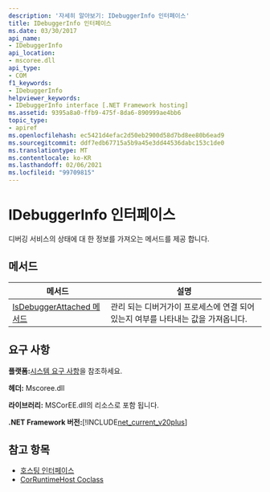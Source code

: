 ```yaml
---
description: '자세히 알아보기: IDebuggerInfo 인터페이스'
title: IDebuggerInfo 인터페이스
ms.date: 03/30/2017
api_name:
- IDebuggerInfo
api_location:
- mscoree.dll
api_type:
- COM
f1_keywords:
- IDebuggerInfo
helpviewer_keywords:
- IDebuggerInfo interface [.NET Framework hosting]
ms.assetid: 9395a8a0-ffb9-475f-8da6-890999ae4bb6
topic_type:
- apiref
ms.openlocfilehash: ec5421d4efac2d50eb2900d58d7bd8ee80b6ead9
ms.sourcegitcommit: ddf7edb67715a5b9a45e3dd44536dabc153c1de0
ms.translationtype: MT
ms.contentlocale: ko-KR
ms.lasthandoff: 02/06/2021
ms.locfileid: "99709815"
---
```

# <a name="idebuggerinfo-interface"></a>IDebuggerInfo 인터페이스

디버깅 서비스의 상태에 대 한 정보를 가져오는 메서드를 제공 합니다.  
  
## <a name="methods"></a>메서드  
  
|메서드|설명|  
|------------|-----------------|  
|[IsDebuggerAttached 메서드](idebuggerinfo-isdebuggerattached-method.md)|관리 되는 디버거가이 프로세스에 연결 되어 있는지 여부를 나타내는 값을 가져옵니다.|  
  
## <a name="requirements"></a>요구 사항  

 **플랫폼:**[시스템 요구 사항](../../get-started/system-requirements.md)을 참조하세요.  
  
 **헤더:** Mscoree.dll  
  
 **라이브러리:** MSCorEE.dll의 리소스로 포함 됩니다.  
  
 **.NET Framework 버전:**[!INCLUDE[net_current_v20plus](../../../../includes/net-current-v20plus-md.md)]  
  
## <a name="see-also"></a>참고 항목

- [호스팅 인터페이스](hosting-interfaces.md)
- [CorRuntimeHost Coclass](corruntimehost-coclass.md)
